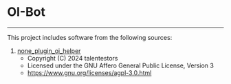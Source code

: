 # OI-Bot

---

This project includes software from the following sources:

1. [none_plugin_oi_helper](stazxr.cn)
   - Copyright (C) 2024 talentestors
   - Licensed under the GNU Affero General Public License, Version 3
   - <https://www.gnu.org/licenses/agpl-3.0.html>
